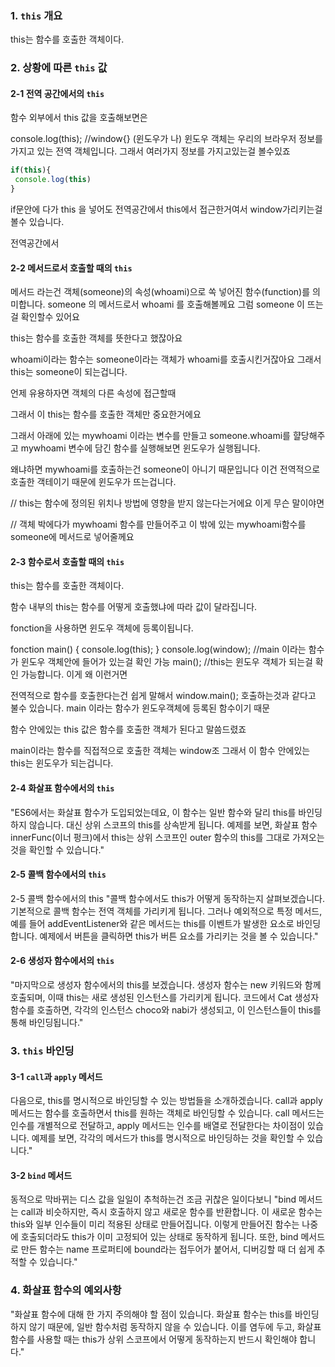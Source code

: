 ### 1. `this` 개요

this는 함수를 호출한 객체이다.

### 2. 상황에 따른 `this` 값

#### 2-1 전역 공간에서의 `this`

함수 외부에서 this 값을 호출해보면은

console.log(this); //window{} (윈도우가 나)
윈도우 객체는 우리의 브라우저 정보를 가지고 있는 전역 객체입니다. 
그래서 여러가지 정보를 가지고있는걸 볼수있죠

```javascript
if(this){
 console.log(this)
}
```
if문안에 다가 this 을 넣어도 전역공간에서 this에서 접근한거여서 window가리키는걸 볼수 있습니다.




전역공간에서



#### 2-2 메서드로서 호출할 때의 `this`

메서드 라는건 객체(someone)의 속성(whoami)으로 쏙 넣어진 함수(function)를 의미합니다.
someone 의 메서드로서 whoami 를 호출해볼께요 그럼 someone 이 뜨는걸 확인할수 있어요

this는 함수를 호출한 객체를 뜻한다고 했잖아요

whoami이라는 함수는 someone이라는 객체가 whoami를 호출시킨거잖아요 그래서 this는 someone이 되는겁니다.

언제 유용하자면 객체의 다른 속성에 접근할때

그래서 이 this는 함수를 호출한 객체만 중요한거에요

그래서 아래에 있는 mywhoami 이라는 변수를 만들고 someone.whoami를 햘당해주고
mywhoami 변수에 담긴 함수를 실행해보면 윈도우가 실행됩니다.

왜냐하면 mywhoami를 호출하는건 someone이 아니기 때문입니다 이건 전역적으로 호출한 객테이기 때문에 윈도우가 뜨는겁니다.


// this는 함수에 정의된 위치나 방법에 영향을 받지 않는다는거에요 이게 무슨 말이야면


// 객체 박에다가 mywhoami 함수를 만들어주고 이 밖에 있는 mywhoami함수를 someone에 메서드로 넣어줄께요


#### 2-3 함수로서 호출할 때의 `this`

this는 함수를 호출한 객체이다.

함수 내부의 this는 함수를 어떻게 호출했냐에 따라 값이 달라집니다.

fonction을 사용하면 윈도우 객체에 등록이됩니다.

fonction main() {
console.log(this);
}
console.log(window); //main 이라는 함수가 윈도우 객체안에 들어가 있는걸 확인 가능
main(); //this는 윈도우 객체가 되는걸 확인 가능합니다. 이게 왜 이런거면

전역적으로 함수를 호출한다는건 쉽게 말해서 window.main(); 호출하는것과 같다고 불수 있습니다.
main 이라는 함수가 윈도우객체에 등록된 함수이기 때문

함수 안에있는 this 값은 함수를 호출한 객체가 된다고 말씀드렸죠

main이라는 함수를 직접적으로 호출한 객체는 window조 그래서 이 함수 안에있는 this는 윈도우가 되는겁니다.

#### 2-4 화살표 함수에서의 `this`

"ES6에서는 화살표 함수가 도입되었는데요, 이 함수는 일반 함수와 달리 this를 바인딩하지 않습니다. 대신 상위 스코프의 this를 상속받게 됩니다. 예제를 보면, 화살표 함수 innerFunc(이너 펑크)에서 this는 상위 스코프인 outer 함수의 this를 그대로 가져오는 것을 확인할 수 있습니다."

#### 2-5 콜백 함수에서의 `this`

2-5 콜백 함수에서의 this
"콜백 함수에서도 this가 어떻게 동작하는지 살펴보겠습니다. 기본적으로 콜백 함수는 전역 객체를 가리키게 됩니다. 그러나 예외적으로 특정 메서드, 예를 들어 addEventListener와 같은 메서드는 this를 이벤트가 발생한 요소로 바인딩합니다. 예제에서 버튼을 클릭하면 this가 버튼 요소를 가리키는 것을 볼 수 있습니다."

#### 2-6 생성자 함수에서의 `this`

"마지막으로 생성자 함수에서의 this를 보겠습니다. 생성자 함수는 new 키워드와 함께 호출되며, 이때 this는 새로 생성된 인스턴스를 가리키게 됩니다. 코드에서 Cat 생성자 함수를 호출하면, 각각의 인스턴스 choco와 nabi가 생성되고, 이 인스턴스들이 this를 통해 바인딩됩니다."

### 3. `this` 바인딩

#### 3-1 `call`과 `apply` 메서드

다음으로, this를 명시적으로 바인딩할 수 있는 방법들을 소개하겠습니다. call과 apply 메서드는 함수를 호출하면서 this를 원하는 객체로 바인딩할 수 있습니다. call 메서드는 인수를 개별적으로 전달하고, apply 메서드는 인수를 배열로 전달한다는 차이점이 있습니다. 예제를 보면, 각각의 메서드가 this를 명시적으로 바인딩하는 것을 확인할 수 있습니다."

#### 3-2 `bind` 메서드

동적으로 막바뀌는 디스 값을 일일이 추척하는건 조금 귀찮은 일이다보니
"bind 메서드는 call과 비슷하지만, 즉시 호출하지 않고 새로운 함수를 반환합니다. 이 새로운 함수는 this와 일부 인수들이 미리 적용된 상태로 만들어집니다. 이렇게 만들어진 함수는 나중에 호출되더라도 this가 이미 고정되어 있는 상태로 동작하게 됩니다. 또한, bind 메서드로 만든 함수는 name 프로퍼티에 bound라는 접두어가 붙어서, 디버깅할 때 더 쉽게 추적할 수 있습니다."

### 4. 화살표 함수의 예외사항

"화살표 함수에 대해 한 가지 주의해야 할 점이 있습니다. 화살표 함수는 this를 바인딩하지 않기 때문에, 일반 함수처럼 동작하지 않을 수 있습니다. 이를 염두에 두고, 화살표 함수를 사용할 때는 this가 상위 스코프에서 어떻게 동작하는지 반드시 확인해야 합니다."
